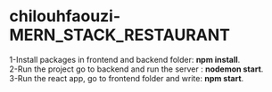 # chilouhfaouzi-MERN_STACK_RESTAURANT
1-Install packages in frontend and backend folder: <strong>npm install</strong>.<br/>
2-Run the project go to backend and run the server : <strong>nodemon start</strong>.<br/>
3-Run the react app, go to frontend folder and write: <strong>npm start</strong>.<br/>


